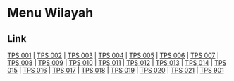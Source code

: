 # Menu Wilayah

## Link

[TPS 001](https://github.com/gigit-pemilu/pemilu-2024-61-kalimantan-barat/tree/main/pilpres/hitung-suara/sub/61-kalimantan-barat/sub/03-sanggau/sub/01-kapuas/sub/1004-ilir-kota/sub/001-tps)
 | 
[TPS 002](https://github.com/gigit-pemilu/pemilu-2024-61-kalimantan-barat/tree/main/pilpres/hitung-suara/sub/61-kalimantan-barat/sub/03-sanggau/sub/01-kapuas/sub/1004-ilir-kota/sub/002-tps)
 | 
[TPS 003](https://github.com/gigit-pemilu/pemilu-2024-61-kalimantan-barat/tree/main/pilpres/hitung-suara/sub/61-kalimantan-barat/sub/03-sanggau/sub/01-kapuas/sub/1004-ilir-kota/sub/003-tps)
 | 
[TPS 004](https://github.com/gigit-pemilu/pemilu-2024-61-kalimantan-barat/tree/main/pilpres/hitung-suara/sub/61-kalimantan-barat/sub/03-sanggau/sub/01-kapuas/sub/1004-ilir-kota/sub/004-tps)
 | 
[TPS 005](https://github.com/gigit-pemilu/pemilu-2024-61-kalimantan-barat/tree/main/pilpres/hitung-suara/sub/61-kalimantan-barat/sub/03-sanggau/sub/01-kapuas/sub/1004-ilir-kota/sub/005-tps)
 | 
[TPS 006](https://github.com/gigit-pemilu/pemilu-2024-61-kalimantan-barat/tree/main/pilpres/hitung-suara/sub/61-kalimantan-barat/sub/03-sanggau/sub/01-kapuas/sub/1004-ilir-kota/sub/006-tps)
 | 
[TPS 007](https://github.com/gigit-pemilu/pemilu-2024-61-kalimantan-barat/tree/main/pilpres/hitung-suara/sub/61-kalimantan-barat/sub/03-sanggau/sub/01-kapuas/sub/1004-ilir-kota/sub/007-tps)
 | 
[TPS 008](https://github.com/gigit-pemilu/pemilu-2024-61-kalimantan-barat/tree/main/pilpres/hitung-suara/sub/61-kalimantan-barat/sub/03-sanggau/sub/01-kapuas/sub/1004-ilir-kota/sub/008-tps)
 | 
[TPS 009](https://github.com/gigit-pemilu/pemilu-2024-61-kalimantan-barat/tree/main/pilpres/hitung-suara/sub/61-kalimantan-barat/sub/03-sanggau/sub/01-kapuas/sub/1004-ilir-kota/sub/009-tps)
 | 
[TPS 010](https://github.com/gigit-pemilu/pemilu-2024-61-kalimantan-barat/tree/main/pilpres/hitung-suara/sub/61-kalimantan-barat/sub/03-sanggau/sub/01-kapuas/sub/1004-ilir-kota/sub/010-tps)
 | 
[TPS 011](https://github.com/gigit-pemilu/pemilu-2024-61-kalimantan-barat/tree/main/pilpres/hitung-suara/sub/61-kalimantan-barat/sub/03-sanggau/sub/01-kapuas/sub/1004-ilir-kota/sub/011-tps)
 | 
[TPS 012](https://github.com/gigit-pemilu/pemilu-2024-61-kalimantan-barat/tree/main/pilpres/hitung-suara/sub/61-kalimantan-barat/sub/03-sanggau/sub/01-kapuas/sub/1004-ilir-kota/sub/012-tps)
 | 
[TPS 013](https://github.com/gigit-pemilu/pemilu-2024-61-kalimantan-barat/tree/main/pilpres/hitung-suara/sub/61-kalimantan-barat/sub/03-sanggau/sub/01-kapuas/sub/1004-ilir-kota/sub/013-tps)
 | 
[TPS 014](https://github.com/gigit-pemilu/pemilu-2024-61-kalimantan-barat/tree/main/pilpres/hitung-suara/sub/61-kalimantan-barat/sub/03-sanggau/sub/01-kapuas/sub/1004-ilir-kota/sub/014-tps)
 | 
[TPS 015](https://github.com/gigit-pemilu/pemilu-2024-61-kalimantan-barat/tree/main/pilpres/hitung-suara/sub/61-kalimantan-barat/sub/03-sanggau/sub/01-kapuas/sub/1004-ilir-kota/sub/015-tps)
 | 
[TPS 016](https://github.com/gigit-pemilu/pemilu-2024-61-kalimantan-barat/tree/main/pilpres/hitung-suara/sub/61-kalimantan-barat/sub/03-sanggau/sub/01-kapuas/sub/1004-ilir-kota/sub/016-tps)
 | 
[TPS 017](https://github.com/gigit-pemilu/pemilu-2024-61-kalimantan-barat/tree/main/pilpres/hitung-suara/sub/61-kalimantan-barat/sub/03-sanggau/sub/01-kapuas/sub/1004-ilir-kota/sub/017-tps)
 | 
[TPS 018](https://github.com/gigit-pemilu/pemilu-2024-61-kalimantan-barat/tree/main/pilpres/hitung-suara/sub/61-kalimantan-barat/sub/03-sanggau/sub/01-kapuas/sub/1004-ilir-kota/sub/018-tps)
 | 
[TPS 019](https://github.com/gigit-pemilu/pemilu-2024-61-kalimantan-barat/tree/main/pilpres/hitung-suara/sub/61-kalimantan-barat/sub/03-sanggau/sub/01-kapuas/sub/1004-ilir-kota/sub/019-tps)
 | 
[TPS 020](https://github.com/gigit-pemilu/pemilu-2024-61-kalimantan-barat/tree/main/pilpres/hitung-suara/sub/61-kalimantan-barat/sub/03-sanggau/sub/01-kapuas/sub/1004-ilir-kota/sub/020-tps)
 | 
[TPS 021](https://github.com/gigit-pemilu/pemilu-2024-61-kalimantan-barat/tree/main/pilpres/hitung-suara/sub/61-kalimantan-barat/sub/03-sanggau/sub/01-kapuas/sub/1004-ilir-kota/sub/021-tps)
 | 
[TPS 901](https://github.com/gigit-pemilu/pemilu-2024-61-kalimantan-barat/tree/main/pilpres/hitung-suara/sub/61-kalimantan-barat/sub/03-sanggau/sub/01-kapuas/sub/1004-ilir-kota/sub/901-tps)

